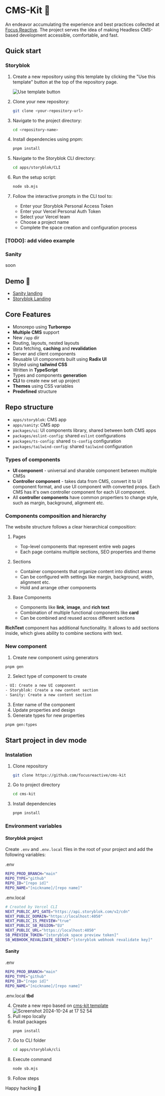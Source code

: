 # CMS-Kit 🔧

An endeavor accumulating the experience and best practices collected at [Focus Reactive](https://focusreactive.com/).
The project serves the idea of making Headless CMS-based development accessible, comfortable, and fast.

## Quick start

### Storyblok

1. Create a new repository using this template by clicking the "Use this template" button at the top of the repository page.

   ![Use template button](path-to-screenshot.png)

2. Clone your new repository:

   ```bash
   git clone <your-repository-url>
   ```

3. Navigate to the project directory:

   ```bash
   cd <repository-name>
   ```

4. Install dependencies using pnpm:

   ```bash
   pnpm install
   ```

5. Navigate to the Storyblok CLI directory:

   ```bash
   cd apps/storyblok/CLI
   ```

6. Run the setup script:

   ```bash
   node sb.mjs
   ```

7. Follow the interactive prompts in the CLI tool to:
   - Enter your Storyblok Personal Access Token
   - Enter your Vercel Personal Auth Token
   - Select your Vercel team
   - Choose a project name
   - Complete the space creation and configuration process

### [TODO]: add video example

### Sanity

soon

## Demo 👀

- [Sanity landing](https://turbo-cms-kit-sanity.vercel.app/)
- [Storyblok Landing](https://turbo-cms-kit-storyblok.vercel.app/)

## Core Features

- Monorepo using **Turborepo**
- **Multiple CMS** support
- New `/app` dir
- Routing, layouts, nested layouts
- Data fetching, **caching** and **revalidation**
- Server and client components
- Reusable UI components built using **Radix UI**
- Styled using **tailwind CSS**
- Written in **TypeScript**
- Types and components **generation**
- **CLI** to create new set up project
- **Themes** using CSS variables
- **Predefined** structure

## Repo structure

- `apps/storyblok`: CMS app
- `apps/sanity`: CMS app
- `packages/ui`: UI components library, shared between both CMS apps
- `packages/eslint-config`: shared `eslint` configurations
- `packages/ts-config`: shared `ts-config` configuration
- `packages/tailwind-config`: shared `tailwind` configuration

### Types of components

- **UI component** - universal and sharable component between multiple CMSs
- **Controller component** - takes data from CMS, convert it to UI component format, and use UI component with converted props. Each CMS has it's own controller component for each UI component.
- All **controller components** have common propertiers to change style, such as margin, background, alignment etc.

### Components composition and hierarchy

The website structure follows a clear hierarchical composition:

1. Pages

   - Top-level components that represent entire web pages
   - Each page contains multiple sections, SEO properties and theme

2. Sections

   - Container components that organize content into distinct areas
   - Can be configured with settings like margin, background, width, alignment etc.
   - Hold and arrange other components

3. Base Components

   - Components like **link**, **image**, and **rich text**
   - Combination of multiple functional components like **card**
   - Can be combined and reused across different sections

**RichText** component has additional functionality. It allows to add sections inside, which gives ability to combine sections with text.

### New component

1. Create new component using generators

```bash
pnpm gen
```

2. Select type of component to create

```bash
- UI: Create a new UI component
- Storyblok: Create a new content section
- Sanity: Create a new content section
```

3. Enter name of the component
4. Update properties and design
5. Generate types for new properties

```bash
pnpm gen:types
```

## Start project in dev mode

### Instalation

1. Clone repository
   ```bash
   git clone https://github.com/focusreactive/cms-kit
   ```
2. Go to project directory
   ```bash
   cd cms-kit
   ```
3. Install dependencies
   ```bash
   pnpm install
   ```

### Environment variables

#### Storyblok project

Create `.env` and `.env.local` files in the root of your project and add the following variables:

.env

```bash
REPO_PROD_BRANCH="main"
REPO_TYPE="github"
REPO_ID="[repo id]"
REPO_NAME="[nickname]/[repo name]"
```

.env.local

```bash
# Created by Vercel CLI
NEXT_PUBLIC_API_GATE="https://api.storyblok.com/v2/cdn"
NEXT_PUBLIC_DOMAIN="https://localhost:4050"
NEXT_PUBLIC_IS_PREVIEW="true"
NEXT_PUBLIC_SB_REGION="EU"
NEXT_PUBLIC_URL="https://localhost:4050"
SB_PREVIEW_TOKEN="[storyblok space preview token]"
SB_WEBHOOK_REVALIDATE_SECRET="[storyblok webhook revalidate key]"
```

#### Sanity

.env

```bash
REPO_PROD_BRANCH="main"
REPO_TYPE="github"
REPO_ID="[repo id]"
REPO_NAME="[nickname]/[repo name]"
```

.env.local
**tbd**

4. Create a new repo based on [cms-kit template](https://github.com/focusreactive/turbo-cms-kit)
   ![Screenshot 2024-10-24 at 17 52 54](https://github.com/user-attachments/assets/b4773c54-bf7f-4697-ae7e-ada6e5163bf0)
5. Pull repo locally
6. Install packages
   ```bash
   pnpm install
   ```
7. Go to CLI folder
   ```bash
   cd apps/storyblok/cli
   ```
8. Execute command
   ```bash
   node sb.mjs
   ```
9. Follow steps

Happy hacking 👾
